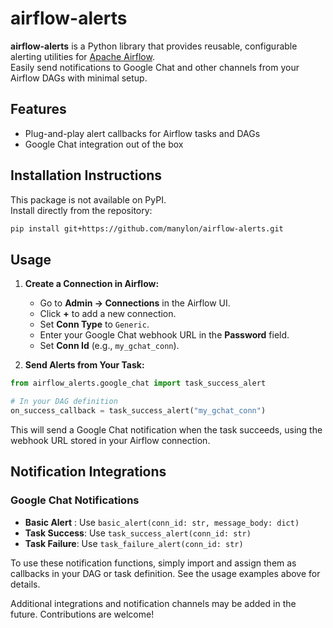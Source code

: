 # airflow-alerts

**airflow-alerts** is a Python library that provides reusable, configurable alerting utilities for [Apache Airflow](https://airflow.apache.org/).  
Easily send notifications to Google Chat and other channels from your Airflow DAGs with minimal setup.

## Features

- Plug-and-play alert callbacks for Airflow tasks and DAGs
- Google Chat integration out of the box

## Installation Instructions

This package is not available on PyPI.  
Install directly from the repository:
```sh
pip install git+https://github.com/manylon/airflow-alerts.git
```

## Usage

1. **Create a Connection in Airflow:**
    - Go to **Admin → Connections** in the Airflow UI.
    - Click **+** to add a new connection.
    - Set **Conn Type** to `Generic`.
    - Enter your Google Chat webhook URL in the **Password** field.
    - Set **Conn Id** (e.g., `my_gchat_conn`).

2. **Send Alerts from Your Task:**

```python
from airflow_alerts.google_chat import task_success_alert

# In your DAG definition
on_success_callback = task_success_alert("my_gchat_conn")
```

This will send a Google Chat notification when the task succeeds, using the webhook URL stored in your Airflow connection.
## Notification Integrations

### Google Chat Notifications

- **Basic Alert** : Use `basic_alert(conn_id: str, message_body: dict)`
- **Task Success**: Use `task_success_alert(conn_id: str)`
- **Task Failure**: Use `task_failure_alert(conn_id: str)`

To use these notification functions, simply import and assign them as callbacks in your DAG or task definition. See the usage examples above for details.

Additional integrations and notification channels may be added in the future. Contributions are welcome!
